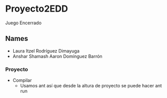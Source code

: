 # Proyecto2EDD

Juego Encerrado 

## Names
- Laura Itzel Rodríguez Dimayuga
- Anshar Shamash Aaron Domínguez Barrón

### Proyecto

- Compilar
    - Usamos ant así que desde la altura de proyecto se puede hacer ant run
